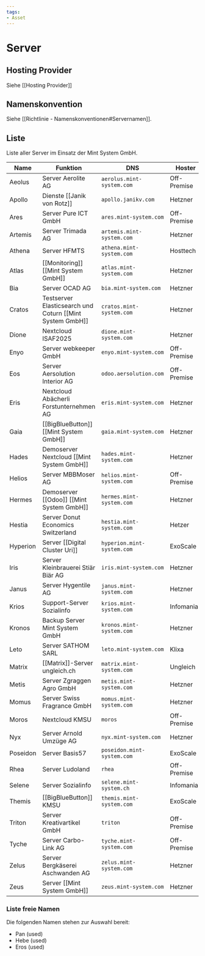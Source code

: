 ```yaml
---
tags:
- Asset
---
```

# Server

## Hosting Provider

Siehe [[Hosting Provider]]

## Namenskonvention

Siehe [[Richtlinie - Namenskonventionen#Servernamen]].

## Liste

Liste aller Server im Einsatz der Mint System GmbH.

| Name     | Funktion                                                 | DNS                        | Hoster      |
| -------- | -------------------------------------------------------- | -------------------------- | ----------- |
| Aeolus   | Server Aerolite AG                                       | `aerolus.mint-system.com`  | Off-Premise |
| Apollo   | Dienste [[Janik von Rotz]]                               | `apollo.janikv.com`        | Hetzner     |
| Ares     | Server Pure ICT GmbH                                     | `ares.mint-system.com`     | Off-Premise |
| Artemis  | Server Trimada AG                                        | `artemis.mint-system.com`  | Hetzner     |
| Athena   | Server HFMTS                                             | `athena.mint-system.com`   | Hosttech    |
| Atlas    | [[Monitoring]] [[Mint System GmbH]]                      | `atlas.mint-system.com`    | Hetzner     |
| Bia      | Server OCAD AG                                           | `bia.mint-system.com`      | Hetzner     |
| Cratos   | Testserver Elasticsearch und Coturn [[Mint System GmbH]] | `cratos.mint-system.com`   | Hetzner     |
| Dione    | Nextcloud ISAF2025                                       | `dione.mint-system.com`    | Hetzner     |
| Enyo     | Server webkeeper GmbH                                    | `enyo.mint-system.com`     | Off-Premise |
| Eos      | Server Aersolution Interior AG                           | `odoo.aersolution.com`     | Off-Premise |
| Eris     | Nextcloud  Abächerli Forstunternehmen AG                 | `eris.mint-system.com`     | Hetzner     |
| Gaia     | [[BigBlueButton]] [[Mint System GmbH]]                   | `gaia.mint-system.com`     | Hetzner     |
| Hades    | Demoserver Nextcloud [[Mint System GmbH]]                | `hades.mint-system.com`    | Hetzner     |
| Helios   | Server MBBMoser AG                                       | `helios.mint-system.com`   | Off-Premise |
| Hermes   | Demoserver [[Odoo]] [[Mint System GmbH]]                 | `hermes.mint-system.com`   | Hetzner     |
| Hestia   | Server Donut Economics Switzerland                       | `hestia.mint-system.com`   | Hetzer      |
| Hyperion | Server [[Digital Cluster Uri]]                           | `hyperion.mint-system.com` | ExoScale    |
| Iris     | Server Kleinbrauerei Stiär Biär AG                       | `iris.mint-system.com`     | Hetzner     |
| Janus    | Server Hygentile AG                                      | `janus.mint-system.com`    | Hetzner     |
| Krios    | Support-Server Sozialinfo                                | `krios.mint-system.com`    | Infomaniak  |
| Kronos   | Backup Server Mint System GmbH                           | `kronos.mint-system.com`   | Hetzner     |
| Leto     | Server SATHOM SARL                                       | `leto.mint-system.com`     | Klixa       |
| Matrix   | [[Matrix]]-Server ungleich.ch                            | `matrix.mint-system.com`   | Ungleich    |
| Metis    | Server Zgraggen Agro GmbH                                | `metis.mint-system.com`    | Hetzner     |
| Momus    | Server Swiss Fragrance GmbH                              | `momus.mint-system.com`    | Hetzner     |
| Moros    | Nextcloud KMSU                                           | `moros`                    | Off-Premise |
| Nyx      | Server Arnold Umzüge AG                                  | `nyx.mint-system.com`      | Hetzner     |
| Poseidon | Server Basis57                                           | `poseidon.mint-system.com` | ExoScale    |
| Rhea     | Server Ludoland                                          | `rhea`                     | Off-Premise |
| Selene   | Server Sozialinfo                                        | `selene.mint-system.ch`    | Infomaniak  |
| Themis   | [[BigBlueButton]] KMSU                                   | `themis.mint-system.com`   | ExoScale    |
| Triton   | Server Kreativartikel GmbH                               | `triton`                   | Off-Premise |
| Tyche    | Server Carbo-Link AG                                     | `tyche.mint-system.com`    | Off-Premise |
| Zelus    | Server Bergkäserei Aschwanden AG                         | `zelus.mint-system.com`    | Hetzner     |
| Zeus     | Server [[Mint System GmbH]]                              | `zeus.mint-system.com`     | Hetzner     |
### Liste freie Namen

Die folgenden Namen stehen zur Auswahl bereit:

* Pan (used)
* Hebe (used)
* Eros (used)
